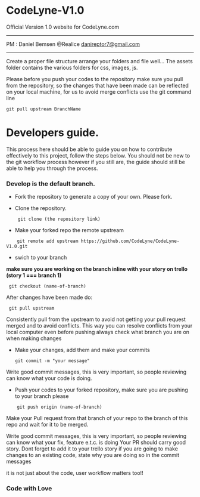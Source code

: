 # CodeLyne-V1.0
Official Version 1.0 website for CodeLyne.com


****************
PM : Daniel Bemsen
@Realice
danireptor7@gmail.com
****************

Create a proper file structure arrange your folders and file well...
The assets folder contains the various folders for css, images, js.


Please before you push your codes to the repository make sure you pull from the repository, so the changes that have been made can be reflected on your local machine, for us to avoid merge conflicts use the git command line
   
    git pull upstream BranchName

# Developers guide.

This process here should be able to guide you on how to contribute effectively to this project, follow the steps below. You should not be new to the git workflow process however if you still are, the guide should still be able to help you through the process.

### Develop is the default branch.

* Fork the repository to generate a copy of your own. Please fork.

* Clone the repository.

   ```
    git clone (the repository link)
   ```
    
* Make your forked repo the remote upstream 
```
    git remote add upstream https://github.com/CodeLyne/CodeLyne-V1.0.git
```
* swich to your branch 

 **make sure you are working on the branch inline with your story on trello (story 1 === branch 1)** 

```
 git checkout (name-of-branch)
 ```

After changes have been made do:
```
 git pull upstream
```
Consistently pull from the upstream to avoid not getting your pull request merged and to avoid conflicts.
This way you can resolve conflicts from your local computer even before pushing always check what branch you are on when making changes
 
* Make your changes, add them and make your commits

   ``` 
   git commit -m "your message"
   ```
Write good commit messages, this is very important, so people reviewing can know what your code is doing.

* Push your codes to your forked repository, make sure you are pushing to your branch please
```
    git push origin (name-of-branch)
```

Make your Pull request from that branch of your repo to the branch of this repo and wait for it to be merged.


Write good commit messages, this is very important, so people reviewing can know what your fix, feature e.t.c. is doing
Your PR should carry good story. 
Dont forget to add it to your trello story
if you are going to make changes to an existing code, state why you are doing so in the commit messages

it is not just about the code, user workflow matters too!!


### Code with Love